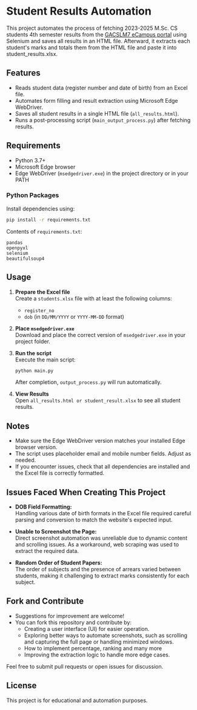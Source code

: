 # Student Results Automation

This project automates the process of fetching 2023-2025 M.Sc. CS students 4th semester results from the [GACSLM7 eCampus portal](https://ecampus.cc/gacslm7/index.php) using Selenium and saves all results in an HTML file.
Afterward, it extracts each student's marks and totals them from the HTML file and paste it into student_results.xlsx. 

## Features

- Reads student data (register number and date of birth) from an Excel file.
- Automates form filling and result extraction using Microsoft Edge WebDriver.
- Saves all student results in a single HTML file (`all_results.html`).
- Runs a post-processing script (`main_output_process.py`) after fetching results.

## Requirements

- Python 3.7+
- Microsoft Edge browser
- Edge WebDriver (`msedgedriver.exe`) in the project directory or in your PATH

### Python Packages

Install dependencies using:

```sh
pip install -r requirements.txt
```

Contents of `requirements.txt`:
```
pandas
openpyxl
selenium
beautifulsoup4
```

## Usage

1. **Prepare the Excel file**  
   Create a `students.xlsx` file with at least the following columns:
   - `register_no`
   - `dob` (in `DD/MM/YYYY` or `YYYY-MM-DD` format)

2. **Place `msedgedriver.exe`**  
   Download and place the correct version of `msedgedriver.exe` in your project folder.

3. **Run the script**  
   Execute the main script:
   ```sh
   python main.py
   ```

   After completion, `output_process.py` will run automatically.

4. **View Results**  
   Open `all_results.html or student_result.xlsx` to see all student results.

## Notes

- Make sure the Edge WebDriver version matches your installed Edge browser version.
- The script uses placeholder email and mobile number fields. Adjust as needed.
- If you encounter issues, check that all dependencies are installed and the Excel file is correctly formatted.

## Issues Faced When Creating This Project

- **DOB Field Formatting:**  
  Handling various date of birth formats in the Excel file required careful parsing and conversion to match the website's expected input.

- **Unable to Screenshot the Page:**  
  Direct screenshot automation was unreliable due to dynamic content and scrolling issues. As a workaround, web scraping was used to extract the required data.

- **Random Order of Student Papers:**  
  The order of subjects and the presence of arrears varied between students, making it challenging to extract marks consistently for each subject.

## Fork and Contribute

- Suggestions for improvement are welcome!  
- You can fork this repository and contribute by:
  - Creating a user interface (UI) for easier operation.
  - Exploring better ways to automate screenshots, such as scrolling and capturing the full page or handling minimized windows.
  - How to implement percentage, ranking and many more
  - Improving the extraction logic to handle more edge cases.

Feel free to submit pull requests or open issues for discussion.

## License

This project is for educational and automation purposes.
